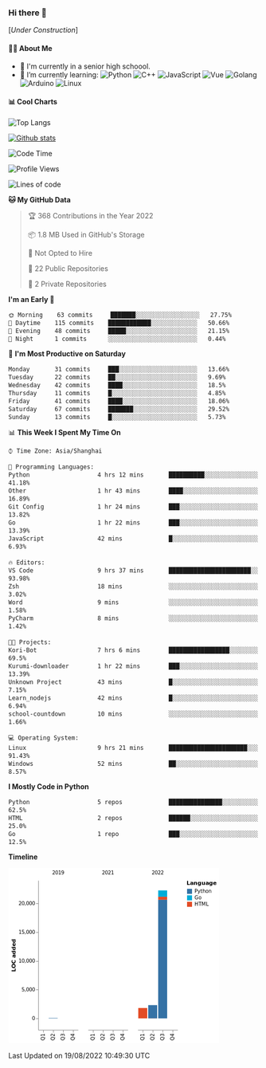 ### Hi there 👋

\[*Under Construction*\]

<!--
**NoNormalCreeper/NoNormalCreeper** is a ✨ _special_ ✨ repository because its `README.md` (this file) appears on your GitHub profile.

Here are some ideas to get you started:

- 🔭 I’m currently working on ...
- 🌱 I’m currently learning ...
- 👯 I’m looking to collaborate on ...
- 🤔 I’m looking for help with ...
- 💬 Ask me about ...
- 📫 How to reach me: ...
- 😄 Pronouns: ...
- ⚡ Fun fact: ...
-->

#### 👩‍💻 About Me

- 🏫 I'm currently in a senior high schoool.
- 🌱 I’m currently learning: 
![Python](https://img.shields.io/badge/-Python-blue?style=flat-square&logo=Python&logoColor=fff)
![C++](https://img.shields.io/badge/-C%2B%2B-00599C?style=flat-square&logo=C%2B%2B&logoColor=fff)
![JavaScript](https://img.shields.io/badge/-JavaScript-ffca18?style=flat-square&logo=JavaScript&logoColor=fff)
![Vue](https://img.shields.io/badge/-Vue-4FC08D?style=flat-square&logo=Vue.js&logoColor=fff)
![Golang](https://img.shields.io/badge/-Go-007d9c?style=flat-square&logo=Go&logoColor=fff)
![Arduino](https://img.shields.io/badge/-Arduino-00979D?style=flat-square&logo=Arduino&logoColor=fff)
![Linux](https://img.shields.io/badge/-Linux-FCC624?style=flat-square&logo=Linux&logoColor=fff)

#### 📊 Cool Charts

![Top Langs](https://github-readme-stats.vercel.app/api/top-langs/?username=NoNormalCreeper&layout=compact)

[![Github stats](https://github-readme-stats.vercel.app/api?username=NoNormalCreeper&show_icons=true)](https://github.com/anuraghazra/github-readme-stats)

<!--START_SECTION:waka-->
![Code Time](http://img.shields.io/badge/Code%20Time-51%20hrs%2048%20mins-blue)

![Profile Views](http://img.shields.io/badge/Profile%20Views-0-blue)

![Lines of code](https://img.shields.io/badge/From%20Hello%20World%20I%27ve%20Written-26%20Thousand%20lines%20of%20code-blue)

**🐱 My GitHub Data** 

> 🏆 368 Contributions in the Year 2022
 > 
> 📦 1.8 MB Used in GitHub's Storage 
 > 
> 🚫 Not Opted to Hire
 > 
> 📜 22 Public Repositories 
 > 
> 🔑 2 Private Repositories  
 > 
**I'm an Early 🐤** 

```text
🌞 Morning    63 commits     ███████░░░░░░░░░░░░░░░░░░   27.75% 
🌆 Daytime    115 commits    ████████████░░░░░░░░░░░░░   50.66% 
🌃 Evening    48 commits     █████░░░░░░░░░░░░░░░░░░░░   21.15% 
🌙 Night      1 commits      ░░░░░░░░░░░░░░░░░░░░░░░░░   0.44%

```
📅 **I'm Most Productive on Saturday** 

```text
Monday       31 commits     ███░░░░░░░░░░░░░░░░░░░░░░   13.66% 
Tuesday      22 commits     ██░░░░░░░░░░░░░░░░░░░░░░░   9.69% 
Wednesday    42 commits     ████░░░░░░░░░░░░░░░░░░░░░   18.5% 
Thursday     11 commits     █░░░░░░░░░░░░░░░░░░░░░░░░   4.85% 
Friday       41 commits     ████░░░░░░░░░░░░░░░░░░░░░   18.06% 
Saturday     67 commits     ███████░░░░░░░░░░░░░░░░░░   29.52% 
Sunday       13 commits     █░░░░░░░░░░░░░░░░░░░░░░░░   5.73%

```


📊 **This Week I Spent My Time On** 

```text
⌚︎ Time Zone: Asia/Shanghai

💬 Programming Languages: 
Python                   4 hrs 12 mins       ██████████░░░░░░░░░░░░░░░   41.18% 
Other                    1 hr 43 mins        ████░░░░░░░░░░░░░░░░░░░░░   16.89% 
Git Config               1 hr 24 mins        ███░░░░░░░░░░░░░░░░░░░░░░   13.82% 
Go                       1 hr 22 mins        ███░░░░░░░░░░░░░░░░░░░░░░   13.39% 
JavaScript               42 mins             █░░░░░░░░░░░░░░░░░░░░░░░░   6.93%

🔥 Editors: 
VS Code                  9 hrs 37 mins       ███████████████████████░░   93.98% 
Zsh                      18 mins             ░░░░░░░░░░░░░░░░░░░░░░░░░   3.02% 
Word                     9 mins              ░░░░░░░░░░░░░░░░░░░░░░░░░   1.58% 
PyCharm                  8 mins              ░░░░░░░░░░░░░░░░░░░░░░░░░   1.42%

🐱‍💻 Projects: 
Kori-Bot                 7 hrs 6 mins        █████████████████░░░░░░░░   69.5% 
Kurumi-downloader        1 hr 22 mins        ███░░░░░░░░░░░░░░░░░░░░░░   13.39% 
Unknown Project          43 mins             █░░░░░░░░░░░░░░░░░░░░░░░░   7.15% 
Learn_nodejs             42 mins             █░░░░░░░░░░░░░░░░░░░░░░░░   6.94% 
school-countdown         10 mins             ░░░░░░░░░░░░░░░░░░░░░░░░░   1.66%

💻 Operating System: 
Linux                    9 hrs 21 mins       ██████████████████████░░░   91.43% 
Windows                  52 mins             ██░░░░░░░░░░░░░░░░░░░░░░░   8.57%

```

**I Mostly Code in Python** 

```text
Python                   5 repos             ███████████████░░░░░░░░░░   62.5% 
HTML                     2 repos             ██████░░░░░░░░░░░░░░░░░░░   25.0% 
Go                       1 repo              ███░░░░░░░░░░░░░░░░░░░░░░   12.5%

```


**Timeline**

![Chart not found](https://raw.githubusercontent.com/NoNormalCreeper/NoNormalCreeper/main/charts/bar_graph.png) 


 Last Updated on 19/08/2022 10:49:30 UTC
<!--END_SECTION:waka-->

